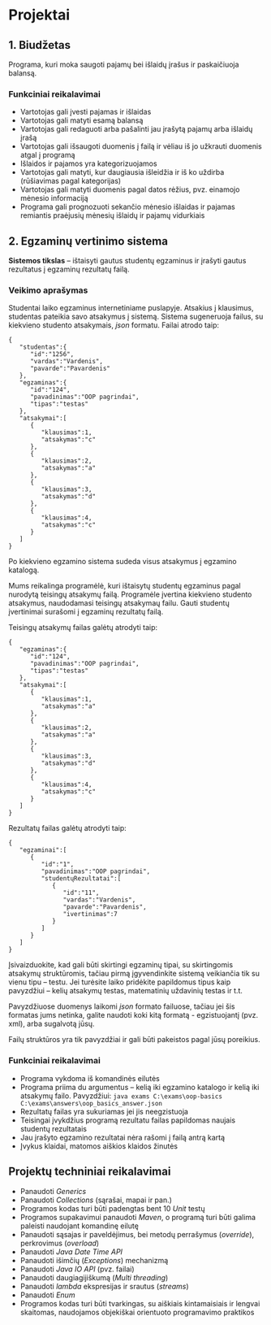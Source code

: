 # Projektai

## 1. Biudžetas

Programa, kuri moka saugoti pajamų bei išlaidų įrašus ir paskaičiuoja balansą.

### Funkciniai reikalavimai

- Vartotojas gali įvesti pajamas ir išlaidas
- Vartotojas gali matyti esamą balansą
- Vartotojas gali redaguoti arba pašalinti jau įrašytą pajamų arba išlaidų įrašą
- Vartotojas gali išsaugoti duomenis į failą ir vėliau iš jo užkrauti duomenis atgal į programą
- Išlaidos ir pajamos yra kategorizuojamos
- Vartotojas gali matyti, kur daugiausia išleidžia ir iš ko uždirba (rūšiavimas pagal kategorijas)
- Vartotojas gali matyti duomenis pagal datos rėžius, pvz. einamojo mėnesio informaciją
- Programa gali prognozuoti sekančio mėnesio išlaidas ir pajamas remiantis praėjusių mėnesių išlaidų ir pajamų vidurkiais

## 2. Egzaminų vertinimo sistema

**Sistemos tikslas** – ištaisyti gautus studentų egzaminus ir įrašyti gautus rezultatus į egzaminų  rezultatų failą. 

### Veikimo aprašymas 
Studentai laiko egzaminus internetiniame puslapyje. Atsakius į klausimus, studentas pateikia savo atsakymus į sistemą. Sistema sugeneruoja failus, su kiekvieno studento atsakymais, *json* formatu. Failai atrodo taip:
```
{
   "studentas":{
      "id":"1256",
      "vardas":"Vardenis",
      "pavarde":"Pavardenis"
   },
   "egzaminas":{
      "id":"124",
      "pavadinimas":"OOP pagrindai",
      "tipas":"testas"
   },
   "atsakymai":[
      {
         "klausimas":1,
         "atsakymas":"c"
      },
      {
         "klausimas":2,
         "atsakymas":"a"
      },
      {
         "klausimas":3,
         "atsakymas":"d"
      },
      {
         "klausimas":4,
         "atsakymas":"c"
      }
   ]
}
```
Po kiekvieno egzamino sistema sudeda visus atsakymus į egzamino katalogą.

Mums reikalinga programėlė, kuri ištaisytų studentų egzaminus pagal nurodytą teisingų atsakymų failą. Programėle įvertina kiekvieno studento atsakymus, naudodamasi teisingų atsakymaų failu. Gauti studentų įvertinimai surašomi į egzaminų rezultatų failą.  

Teisingų atsakymų failas galėtų atrodyti taip:
```
{
   "egzaminas":{
      "id":"124",
      "pavadinimas":"OOP pagrindai",
      "tipas":"testas"
   },
   "atsakymai":[
      {
         "klausimas":1,
         "atsakymas":"a"
      },
      {
         "klausimas":2,
         "atsakymas":"a"
      },	
      {
         "klausimas":3,
         "atsakymas":"d"
      },
      {
         "klausimas":4,
         "atsakymas":"c"
      }
   ]
}
```
Rezultatų failas galėtų atrodyti taip:
```
{
   "egzaminai":[
      {
         "id":"1",
         "pavadinimas":"OOP pagrindai",
         "studentųRezultatai":[
            {
               "id":"11",
               "vardas":"Vardenis",
               "pavarde":"Pavardenis",
               "ivertinimas":7
            }
         ]
      }
   ]
}
``` 
Įsivaizduokite, kad gali būti skirtingi egzaminų tipai, su skirtingomis atsakymų struktūromis, tačiau pirmą įgyvendinkite sistemą veikiančia tik su vienu tipu – testu. Jei turėsite laiko pridėkite papildomus tipus kaip pavyzdžiui – kelių atsakymų testas, matematinių uždavinių testas ir t.t. 

Pavyzdžiuose duomenys laikomi *json* formato failuose, tačiau jei šis formatas jums netinka, galite naudoti koki kitą formatą - egzistuojantį (pvz. xml), arba sugalvotą jūsų.

Failų struktūros yra tik pavyzdžiai ir gali būti pakeistos pagal jūsų poreikius.

### Funkciniai reikalavimai
-	Programa vykdoma iš komandinės eilutės
-	Programa priima du argumentus – kelią iki egzamino katalogo ir kelią iki atsakymų failo. Pavyzdžiui: `java exams C:\exams\oop-basics C:\exams\answers\oop_basics_answer.json`
-	Rezultatų failas yra sukuriamas jei jis neegzistuoja
-	Teisingai įvykdžius programą rezultatu failas papildomas naujais studentų rezultatais
-	Jau įrašyto egzamino rezultatai nėra rašomi į failą antrą kartą
-	Įvykus klaidai, matomos aiškios klaidos žinutės

## Projektų techniniai reikalavimai

- Panaudoti *Generics*
- Panaudoti *Collections* (sąrašai, mapai ir pan.)
- Programos kodas turi būti padengtas bent 10 *Unit* testų
- Programos supakavimui panaudoti *Maven*, o programą turi būti galima paleisti naudojant komandinę eilutę
- Panaudoti sąsajas ir paveldėjimus, bei metodų perrašymus (*override*), perkrovimus (*overload*)
- Panaudoti *Java Date Time API*
- Panaudoti išimčių (*Exceptions*) mechanizmą
- Panaudoti *Java IO API* (pvz. failai)
- Panaudoti daugiagijiškumą (*Multi threading*)
- Panaudoti *lambda* ekspresijas ir srautus (*streams*)
- Panaudoti *Enum*
- Programos kodas turi būti tvarkingas, su aiškiais kintamaisiais ir lengvai skaitomas, naudojamos objekiškai orientuoto programavimo praktikos





